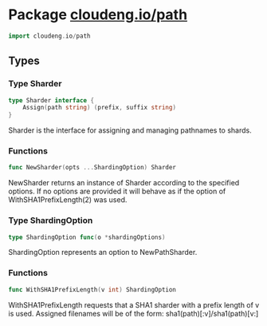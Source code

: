 # Package [cloudeng.io/path](https://pkg.go.dev/cloudeng.io/path?tab=doc)

```go
import cloudeng.io/path
```


## Types
### Type Sharder
```go
type Sharder interface {
	Assign(path string) (prefix, suffix string)
}
```
Sharder is the interface for assigning and managing pathnames to shards.

### Functions

```go
func NewSharder(opts ...ShardingOption) Sharder
```
NewSharder returns an instance of Sharder according to the specified
options. If no options are provided it will behave as if the option of
WithSHA1PrefixLength(2) was used.




### Type ShardingOption
```go
type ShardingOption func(o *shardingOptions)
```
ShardingOption represents an option to NewPathSharder.

### Functions

```go
func WithSHA1PrefixLength(v int) ShardingOption
```
WithSHA1PrefixLength requests that a SHA1 sharder with a prefix
length of v is used. Assigned filenames will be of the form:
sha1(path)[:v]/sha1(path)[v:]







